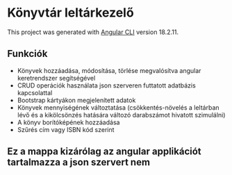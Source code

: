 # Könyvtár leltárkezelő

This project was generated with [Angular CLI](https://github.com/angular/angular-cli) version 18.2.11.

## Funkciók

- Könyvek hozzáadása, módosítása, törlése megvalósítva angular keretrendszer segítségével
- CRUD operációk használata json szerveren futtatott adatbázis kapcsolattal
- Bootstrap kártyákon megjelenített adatok
- Könyvek mennyiségének változtatása (csökkentés-növelés a leltárban lévő és a kikölcsönzés hatására változó darabszámot hivatott szimulálni)
- A könyv borítóképének hozzáadása
- Szűrés cím vagy ISBN kód szerint

## Ez a mappa kizárólag az angular applikációt tartalmazza a json szervert nem
